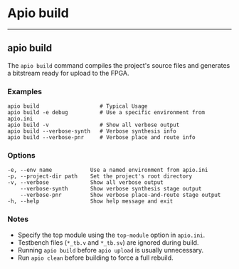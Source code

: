 # Apio build

---

## apio build

The `apio build` command compiles the project's source files and
generates a bitstream ready for upload to the FPGA.

<h3>Examples</h3>

```
apio build                   # Typical Usage
apio build -e debug          # Use a specific environment from apio.ini
apio build -v                # Show all verbose output
apio build --verbose-synth   # Verbose synthesis info
apio build --verbose-pnr     # Verbose place and route info
```

<h3>Options</h3>

```
-e, --env name            Use a named environment from apio.ini
-p, --project-dir path    Set the project's root directory
-v, --verbose             Show all verbose output
    --verbose-synth       Show verbose synthesis stage output
    --verbose-pnr         Show verbose place-and-route stage output
-h, --help                Show help message and exit
```

<h3>Notes</h3>

- Specify the top module using the `top-module` option in `apio.ini`.
- Testbench files (`*_tb.v` and `*_tb.sv`) are ignored during build.
- Running `apio build` before `apio upload` is usually unnecessary.
- Run `apio clean` before building to force a full rebuild.
